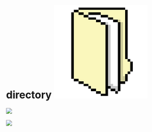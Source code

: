 # directory ![](https://github.com/tteeoo/directory/blob/master/flask_app/static/img/favicon.png?raw=true)

![](https://directory.theohenson.com/file/img/1594670676.png)

![](https://directory.theohenson.com/file/img/1594670693.png)
